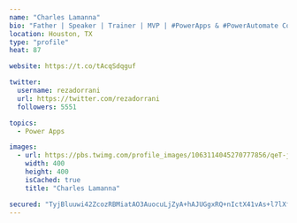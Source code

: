 ```yaml
---
name: "Charles Lamanna"
bio: "Father | Speaker | Trainer | MVP | #PowerApps & #PowerAutomate Community Super User | YouTuber Right-pointing triangle http://youtube.com/c/rezadorrani | Learn - Share - Clockwise rightwards and leftwards open circle arrows"
location: Houston, TX
type: "profile"
heat: 87

website: https://t.co/tAcqSdqguf

twitter:
  username: rezadorrani
  url: https://twitter.com/rezadorrani
  followers: 5551

topics:
  - Power Apps

images:
  - url: https://pbs.twimg.com/profile_images/1063114045270777856/qeT-jpWr_400x400.jpg
    width: 400
    height: 400
    isCached: true
    title: "Charles Lamanna"

secured: "TyjBluuwi42ZcozRBMiatAO3AuocuLjZyA+hAJUGgxRQ+nIctX41vAs+l7lXf80Cx/vP41hIWZDfvzL2AATL1EB4hB7o6jFXd5OBQMVEGBDLpO8CMiZXeQCG3Shjv+fIAtjUqwKnTkM2vgZgtqLVOSpThO4dcda71YAsxlnV8GrYJKWD54W2y7zwVxI1coUoK8tvTcK67n8L8pWCv5THGFCSMf2RxKuXtPl2Zyi4Gd40rBqtBRZEW+pTwILEnXT6k92p6/V7Y7pQWPfQbTwwI7/sTNtNDIt7KoARbd643I/dvHywNZkE3q6hjUJVz1LsDL1TSay03svWawmL7mzKICGATzE5veOVUntDoOMWb33Lpa4uCSa3nU/uf2n9Q2l/YNe+9r8xQC86cuNTbo9gszSLb57TNwy8qroCiuTyTJU=;sYGt3D6ohGFfh9mGVJ4iBg=="
---
```


